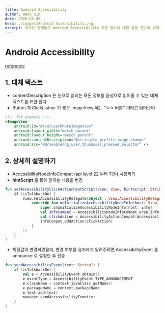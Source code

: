 ```yaml
---
title: Android Accessibility 
author: Reno Kim
date: 2020-06-05
hero: ./images/Android Accessibility.png
excerpt: 우아한 형제들의 Android Accessibility 적용 방식에 대한 글을 간단히 요약
---
```


# Android Accessibility 
[reference](http://woowabros.github.io/experience/2020/01/30/app-for-everyone.html)

## 1. 대체 텍스트
- contentDescription 은 눈으로 읽히는 모든 정보를 음성으로 읽어줄 수 있는 대체 텍스트를 표현 한다
- Button 과 ClickListner 가 붙은 ImageView 에는 "ㅇㅇ 버튼" 이라고 읽어준다

~~~xml
<!-- for example -->
<ImageView
    android:id="@+id/userPhotoImageView"
    android:layout_width="match_parent"
    android:layout_height="match_parent"
    android:contentDescription="@string/cd_profile_image_change"
    android:src="@drawable/bg_user_thumbnail_pressed_selector" />
~~~

## 2. 상세히 설명하기
- AccessibilityNodeInfoCompat (api level 22 부터 지원) 사용하기
- **hintScript** 를 통해 원하는 내용을 변경
~~~kotlin
fun setAccessibilityClickActionHintScript(view: View, hintScript: String?) {
    if (isTalkbackOn) {
        view.setAccessibilityDelegate(object : View.AccessibilityDelegate() {
            override fun onInitializeAccessibilityNodeInfo(host: View, info: AccessibilityNodeInfo) {
                super.onInitializeAccessibilityNodeInfo(host, info)
                val infoCompat = AccessibilityNodeInfoCompat.wrap(info)
                val clickAction = AccessibilityActionCompat(AccessibilityNodeInfoCompat.ACTION_CLICK, hintScript)
                infoCompat.addAction(clickAction)
            }
        })
    }
}
~~~
- 특정값이 변경되었을때, 변경 여부를 유저에게 알려주려면 AccessibilityEvent 를 announce 로 설정한 후 전송
~~~kotlin
fun sendAccessibilityEvent(text: String?) {
    if (isTalkbackOn) {
        val e = AccessibilityEvent.obtain()
        e.eventType = AccessibilityEvent.TYPE_ANNOUNCEMENT
        e.className = context.javaClass.getName()
        e.packageName = context.packageName
        e.text.add(text)
        manager.sendAccessibilityEvent(e)
    }
}
~~~
